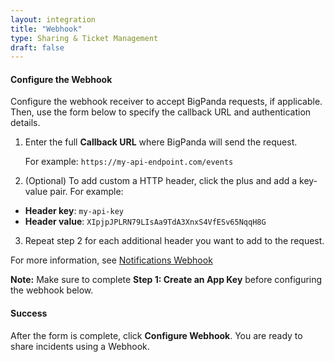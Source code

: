```yaml
---
layout: integration
title: "Webhook"
type: Sharing & Ticket Management
draft: false
---
```


#### Configure the Webhook
Configure the webhook receiver to accept BigPanda requests, if applicable. Then, use the form below to specify the callback URL and authentication details.

1. Enter the full **Callback URL** where BigPanda will send the request.

   For example: `https://my-api-endpoint.com/events`

2. (Optional) To add custom a HTTP header, click the plus and add a key-value pair. For example:
  * **Header key**: `my-api-key`
  * **Header value**: `XIpjpJPLRN79LIsAa9TdA3XnxS4VfESv65NqqH8G`

3. Repeat step 2 for each additional header you want to add to the request.

For more information, see [Notifications Webhook](https://www.bigpanda.io/docs/display/_PK/BD/notifications_webhook)

**Note:** Make sure to complete **Step 1: Create an App Key** before configuring the webhook below.

<!-- app-only-start -->

<!-- include 'integrations/webhook/webhook' -->

<!-- app-only-end -->

<!-- section-separator -->
#### Success
After the form is complete, click **Configure Webhook**. You are ready to share incidents using a Webhook.

